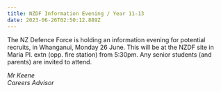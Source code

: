 ```yaml
---
title: NZDF Information Evening / Year 11-13
date: 2023-06-26T02:50:12.889Z
---
```

The NZ Defence Force is holding an information evening for potential recruits, in Whanganui, Monday 26 June. This will be at the NZDF site in Maria Pl. extn (opp. fire station) from 5:30pm. Any senior students (and parents) are invited to attend.

*Mr Keene  
Careers Advisor*